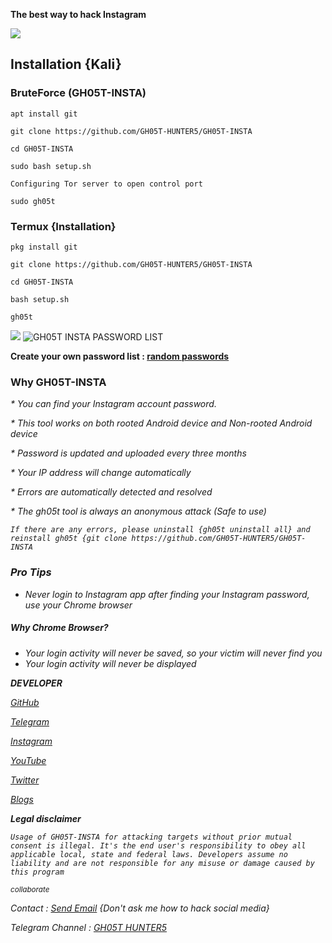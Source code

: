 <b>The best way to hack Instagram</b>

<img src="https://media.tenor.com/qMER41oNWx8AAAAC/youve-been-hacked-gregory-brown.gif">

## Installation {Kali}
### BruteForce (GH05T-INSTA)

```
apt install git
```

```
git clone https://github.com/GH05T-HUNTER5/GH05T-INSTA
```

```
cd GH05T-INSTA
```

```
sudo bash setup.sh
```

`Configuring Tor server to open control port`

```
sudo gh05t
```

### Termux {Installation}

```
pkg install git
```

```
git clone https://github.com/GH05T-HUNTER5/GH05T-INSTA 
```

```
cd GH05T-INSTA 
```

```
bash setup.sh 
```

```
gh05t
```

<img src="https://a.top4top.io/p_258969ou50.jpg">



<img src="https://k.top4top.io/p_25343fuqr2.jpg" alt="GH05T INSTA PASSWORD LIST" >

<b> Create your own password list : <a href="https://github.com/GH05T-HUNTER5/mypass-hunter5">random passwords</a></b>

### Why GH05T-INSTA

<i>* You can find your Instagram account password.</i>

<i>* This tool works on both rooted Android device and Non-rooted Android device</i>

<i>* Password is updated and uploaded every three months</i>

<i>*  Your IP address will change automatically</i>

<i>* Errors are automatically detected and resolved </i>

<i>* The gh05t tool is always an anonymous attack (Safe to use) <i>

```
If there are any errors, please uninstall {gh05t uninstall all} and reinstall gh05t {git clone https://github.com/GH05T-HUNTER5/GH05T-INSTA 
```

### Pro Tips

* Never login to Instagram app after finding your Instagram password, use your Chrome browser

##### Why Chrome Browser?

* Your login activity will never be saved, so your victim will never find you
* Your login activity will never be displayed

<b>DEVELOPER</b>

<a href="https://github.com/GH05T-HUNTER5">GitHub</a>

<a href="https://t.me/GH05T_HUNTER5">Telegram</a>

<a href="https://www.instagram.com/gh05t_hunter5/">Instagram</a>

<a href="https://youtube.com/channel/UCLoaCSIy4qzx7X2HCjbD8LA">YouTube</a>

<a href="https://mobile.twitter.com/gh05_thunter5">Twitter</a>

<a href="https://gh05thunter5.blogspot.com/2022/07/blog-post.html?m=1">Blogs</a>

<b>Legal disclaimer</b>

`
Usage of GH05T-INSTA for attacking targets without prior mutual consent is illegal. It's the end user's responsibility to obey all applicable local, state and federal laws. Developers assume no liability and are not responsible for any misuse or damage caused by this program
`

<small>collaborate</small>

Contact  :  <a href="mailto: hunter5@proton.me">Send Email</a> {Don't ask me how to hack social media}

Telegram Channel  :  <a href="https://t.me/GH05T_HUNTER5">GH05T HUNTER5</a>
